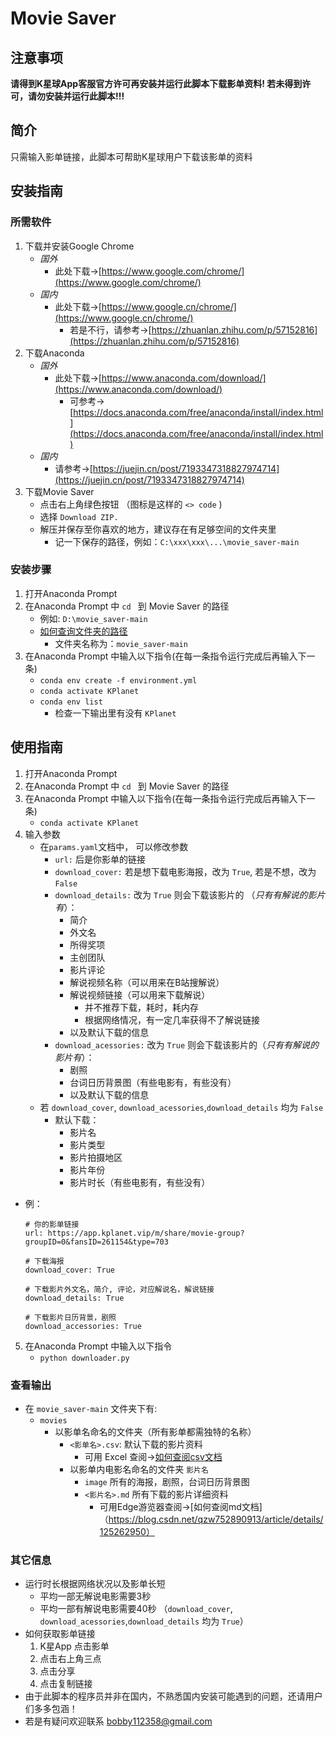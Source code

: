 # Movie Saver

## 注意事项
**请得到K星球App客服官方许可再安装并运行此脚本下载影单资料! 若未得到许可，请勿安装并运行此脚本!!!**

## 简介
只需输入影单链接，此脚本可帮助K星球用户下载该影单的资料

## 安装指南 

### 所需软件
1. 下载并安装Google Chrome
   - *国外*
     - 此处下载->[https://www.google.com/chrome/](https://www.google.com/chrome/)
   - *国内*
     - 此处下载->[https://www.google.cn/chrome/](https://www.google.cn/chrome/)
       - 若是不行，请参考->[https://zhuanlan.zhihu.com/p/57152816](https://zhuanlan.zhihu.com/p/57152816)
2. 下载Anaconda
   - *国外*
     - 此处下载->[https://www.anaconda.com/download/](https://www.anaconda.com/download/)
       - 可参考->[https://docs.anaconda.com/free/anaconda/install/index.html](https://docs.anaconda.com/free/anaconda/install/index.html)
   - *国内*
     - 请参考->[https://juejin.cn/post/7193347318827974714](https://juejin.cn/post/7193347318827974714)     
3. 下载Movie Saver
   - 点击右上角绿色按钮 （图标是这样的 `<> code` )
   - 选择 `Download ZIP.`
   - 解压并保存至你喜欢的地方，建议存在有足够空间的文件夹里
     - 记一下保存的路径，例如：`C:\xxx\xxx\...\movie_saver-main`


### 安装步骤
1. 打开Anaconda Prompt
2. 在Anaconda Prompt 中 `cd ` 到 Movie Saver 的路径
   - 例如: `D:\movie_saver-main`
   - [如何查询文件夹的路径](https://zhidao.baidu.com/question/1905489514073876060.html)
     - 文件夹名称为：`movie_saver-main`
3. 在Anaconda Prompt 中输入以下指令(在每一条指令运行完成后再输入下一条)
   - `conda env create -f environment.yml`
   - `conda activate KPlanet`
   - `conda env list`
     - 检查一下输出里有没有 `KPlanet`

## 使用指南
1. 打开Anaconda Prompt
2. 在Anaconda Prompt 中 `cd ` 到 Movie Saver 的路径
3. 在Anaconda Prompt 中输入以下指令(在每一条指令运行完成后再输入下一条)
   - `conda activate KPlanet`
4. 输入参数
   - 在`params.yaml`文档中， 可以修改参数
     - `url:` 后是你影单的链接
     - `download_cover:` 若是想下载电影海报，改为 `True`, 若是不想，改为 `False`
     - `download_details:` 改为 `True` 则会下载该影片的 （*只有有解说的影片有*）：
       - 简介
       - 外文名
       - 所得奖项
       - 主创团队
       - 影片评论
       - 解说视频名称（可以用来在B站搜解说）
       - 解说视频链接（可以用来下载解说）
         - 并不推荐下载，耗时，耗内存
         - 根据网络情况，有一定几率获得不了解说链接
       - 以及默认下载的信息
     - `download_acessories:` 改为 `True` 则会下载该影片的（*只有有解说的影片有*）：
       - 剧照
       - 台词日历背景图（有些电影有，有些没有）
       - 以及默认下载的信息
    - 若 `download_cover`, `download_acessories`,`download_details` 均为 `False`
      - 默认下载：
        - 影片名
        - 影片类型
        - 影片拍摄地区
        - 影片年份
        - 影片时长（有些电影有，有些没有）
  - 例：
    ```
    # 你的影单链接
    url: https://app.kplanet.vip/m/share/movie-group?groupID=0&fansID=261154&type=703

    # 下载海报
    download_cover: True

    # 下载影片外文名，简介, 评论，对应解说名，解说链接
    download_details: True

    # 下载影片日历背景，剧照
    download_accessories: True

    ```
5. 在Anaconda Prompt 中输入以下指令
   - `python downloader.py`

### 查看输出
- 在 `movie_saver-main` 文件夹下有:
  - `movies`
    - 以影单名命名的文件夹（所有影单都需独特的名称）
      - `<影单名>.csv`: 默认下载的影片资料
        - 可用 Excel 查阅->[如何查阅csv文档](https://blog.csdn.net/weixin_51128842/article/details/126892647)
      - 以影单内电影名命名的文件夹 `影片名`
        - `image` 所有的海报，剧照，台词日历背景图
        - `<影片名>.md` 所有下载的影片详细资料
          - 可用Edge游览器查阅->[如何查阅md文档]（https://blog.csdn.net/qzw752890913/article/details/125262950）

### 其它信息
- 运行时长根据网络状况以及影单长短
  - 平均一部无解说电影需要3秒 
  - 平均一部有解说电影需要40秒 （`download_cover`, `download_acessories`,`download_details` 均为 `True`）
- 如何获取影单链接
  1. K星App 点击影单
  2. 点击右上角三点
  3. 点击分享
  4. 点击复制链接
- 由于此脚本的程序员并非在国内，不熟悉国内安装可能遇到的问题，还请用户们多多包涵！
- 若是有疑问欢迎联系 bobby112358@gmail.com